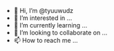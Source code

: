 - 👋 Hi, I’m @tyuuwudz
- 👀 I’m interested in ...
- 🌱 I’m currently learning ...
- 💞️ I’m looking to collaborate on ...
- 📫 How to reach me ...

<!---
tyuuwudz/tyuuwudz is a ✨ special ✨ repository because its `README.md` (this file) appears on your GitHub profile.
You can click the Preview link to take a look at your changes.
--->
